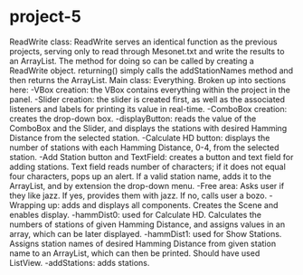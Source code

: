 # project-5
ReadWrite class: ReadWrite serves an identical function as the previous projects, serving only to read through Mesonet.txt and write the results to an ArrayList. The method for doing so can be called by creating a ReadWrite object. returning() simply calls the addStationNames method and then returns the ArrayList.
Main class: Everything. Broken up into sections here:
-VBox creation: the VBox contains everything within the project in the panel.
-Slider creation: the slider is created first, as well as the associated listeners and labels for printing its value in real-time.
-ComboBox creation: creates the drop-down box.
-displayButton: reads the value of the ComboBox and the Slider, and displays the stations with desired Hamming Distance from the selected station.
-Calculate HD button: displays the number of stations with each Hamming Distance, 0-4, from the selected station.
-Add Station button and TextField: creates a button and text field for adding stations. Text field reads number of characters; if it does not equal four characters, pops up an alert. If a valid station name, adds it to the ArrayList, and by extension the drop-down menu.
-Free area: Asks user if they like jazz. If yes, provides them with jazz. If no, calls user a bozo.
-Wrapping up: adds and displays all components. Creates the Scene and enables display.
-hammDist0: used for Calculate HD. Calculates the numbers of stations of given Hamming Distance, and assigns values in an array, which can be later displayed.
-hammDist1: used for Show Stations. Assigns station names of desired Hamming Distance from given station name to an ArrayList, which can then be printed. Should have used ListView.
-addStations: adds stations.
